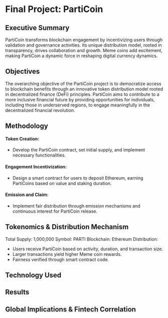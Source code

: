 # Final Project: PartiCoin
## Executive Summary
PartiCoin transforms blockchain engagement by incentivizing users through validation and governance activities. Its unique distribution model, rooted in transparency, drives collaboration and growth. Meme coins add excitement, making PartiCoin a dynamic force in reshaping digital currency dynamics.

## Objectives
The overarching objective of the PartiCoin project is to democratize access to blockchain benefits through an innovative token distribution model rooted in decentralized finance (DeFi) principles.
PartiCoin aims to contribute to a more inclusive financial future by providing opportunities for individuals, including those in underserved regions, to engage meaningfully in the decentralized financial revolution.

## Methodology
#### Token Creation: 
- Develop the PartiCoin contract, set initial supply, and implement necessary functionalities.
#### Engagement Incentivization: 
- Design a smart contract for users to deposit Ethereum, earning PartiCoins based on value and staking duration.
#### Emission and Claim: 
- Implement fair distribution through emission mechanisms and continuous interest for PartiCoin release.

## Tokenomics & Distribution Mechanism
Total Supply: 1,000,000
Symbol: PARTI
Blockchain: Ethereum
Distribution:
- Users receive PartiCoin based on activity, duration, and transaction size.
- Larger transactions yield higher Meme coin rewards.
- Fairness verified through smart contract code.

## Technology Used
## Results 
## Global Implications & Fintech Correlation

